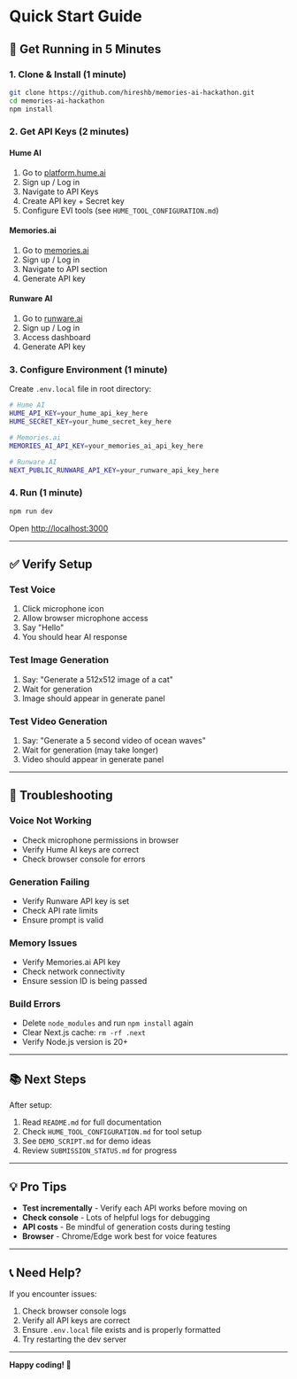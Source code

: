 # Quick Start Guide

## 🚀 Get Running in 5 Minutes

### 1. Clone & Install (1 minute)

```bash
git clone https://github.com/hireshb/memories-ai-hackathon.git
cd memories-ai-hackathon
npm install
```

### 2. Get API Keys (2 minutes)

#### Hume AI
1. Go to [platform.hume.ai](https://platform.hume.ai)
2. Sign up / Log in
3. Navigate to API Keys
4. Create API key + Secret key
5. Configure EVI tools (see `HUME_TOOL_CONFIGURATION.md`)

#### Memories.ai
1. Go to [memories.ai](https://memories.ai)
2. Sign up / Log in  
3. Navigate to API section
4. Generate API key

#### Runware AI
1. Go to [runware.ai](https://runware.ai)
2. Sign up / Log in
3. Access dashboard
4. Generate API key

### 3. Configure Environment (1 minute)

Create `.env.local` file in root directory:

```bash
# Hume AI
HUME_API_KEY=your_hume_api_key_here
HUME_SECRET_KEY=your_hume_secret_key_here

# Memories.ai
MEMORIES_AI_API_KEY=your_memories_ai_api_key_here

# Runware AI
NEXT_PUBLIC_RUNWARE_API_KEY=your_runware_api_key_here
```

### 4. Run (1 minute)

```bash
npm run dev
```

Open [http://localhost:3000](http://localhost:3000)

---

## ✅ Verify Setup

### Test Voice
1. Click microphone icon
2. Allow browser microphone access
3. Say "Hello"
4. You should hear AI response

### Test Image Generation
1. Say: "Generate a 512x512 image of a cat"
2. Wait for generation
3. Image should appear in generate panel

### Test Video Generation
1. Say: "Generate a 5 second video of ocean waves"
2. Wait for generation (may take longer)
3. Video should appear in generate panel

---

## 🐛 Troubleshooting

### Voice Not Working
- Check microphone permissions in browser
- Verify Hume AI keys are correct
- Check browser console for errors

### Generation Failing
- Verify Runware API key is set
- Check API rate limits
- Ensure prompt is valid

### Memory Issues
- Verify Memories.ai API key
- Check network connectivity
- Ensure session ID is being passed

### Build Errors
- Delete `node_modules` and run `npm install` again
- Clear Next.js cache: `rm -rf .next`
- Verify Node.js version is 20+

---

## 📚 Next Steps

After setup:
1. Read `README.md` for full documentation
2. Check `HUME_TOOL_CONFIGURATION.md` for tool setup
3. See `DEMO_SCRIPT.md` for demo ideas
4. Review `SUBMISSION_STATUS.md` for progress

---

## 💡 Pro Tips

- **Test incrementally** - Verify each API works before moving on
- **Check console** - Lots of helpful logs for debugging
- **API costs** - Be mindful of generation costs during testing
- **Browser** - Chrome/Edge work best for voice features

---

## 📞 Need Help?

If you encounter issues:
1. Check browser console logs
2. Verify all API keys are correct
3. Ensure `.env.local` file exists and is properly formatted
4. Try restarting the dev server

---

**Happy coding! 🎉**

